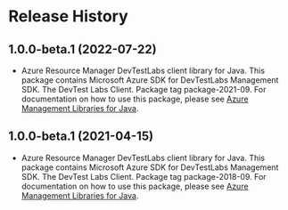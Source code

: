 # Release History

## 1.0.0-beta.1 (2022-07-22)

- Azure Resource Manager DevTestLabs client library for Java. This package contains Microsoft Azure SDK for DevTestLabs Management SDK. The DevTest Labs Client. Package tag package-2021-09. For documentation on how to use this package, please see [Azure Management Libraries for Java](https://aka.ms/azsdk/java/mgmt).

## 1.0.0-beta.1 (2021-04-15)

- Azure Resource Manager DevTestLabs client library for Java. This package contains Microsoft Azure SDK for DevTestLabs Management SDK. The DevTest Labs Client. Package tag package-2018-09. For documentation on how to use this package, please see [Azure Management Libraries for Java](https://aka.ms/azsdk/java/mgmt).

